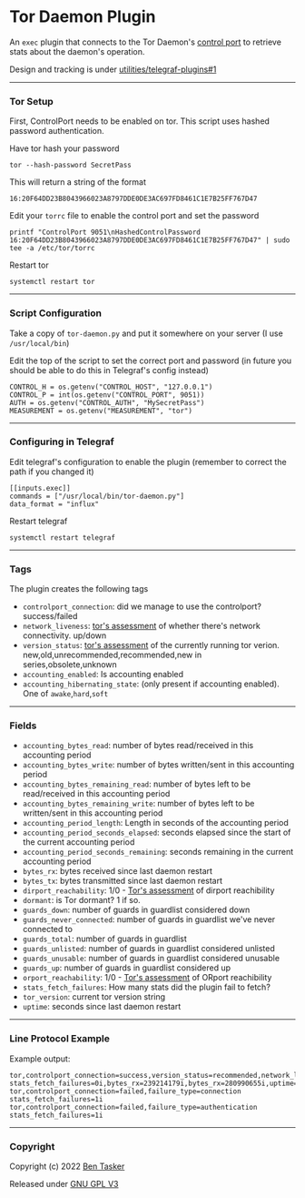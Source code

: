 # Tor Daemon Plugin

An `exec` plugin that connects to the Tor Daemon's [control port](https://github.com/torproject/torspec/blob/main/control-spec.txt) to retrieve stats about the daemon's operation.

Design and tracking is under [utilities/telegraf-plugins#1](https://projects.bentasker.co.uk/gils_projects/issue/utilities/telegraf-plugins/1.html)

----

### Tor Setup

First, ControlPort needs to be enabled on tor. This script uses hashed password authentication.

Have tor hash your password

    tor --hash-password SecretPass
    
This will return a string of the format

    16:20F64DD23B8043966023A8797DDE0DE3AC697FD8461C1E7B25FF767D47
    
Edit your `torrc` file to enable the control port and set the password

    printf "ControlPort 9051\nHashedControlPassword 16:20F64DD23B8043966023A8797DDE0DE3AC697FD8461C1E7B25FF767D47" | sudo tee -a /etc/tor/torrc

Restart tor

    systemctl restart tor
    
----

### Script Configuration

Take a copy of `tor-daemon.py` and put it somewhere on your server (I use `/usr/local/bin`)

Edit the top of the script to set the correct port and password (in future you should be able to do this in Telegraf's config instead)

    CONTROL_H = os.getenv("CONTROL_HOST", "127.0.0.1")
    CONTROL_P = int(os.getenv("CONTROL_PORT", 9051))
    AUTH = os.getenv("CONTROL_AUTH", "MySecretPass")
    MEASUREMENT = os.getenv("MEASUREMENT", "tor")

----

### Configuring in Telegraf
   
Edit telegraf's configuration to enable the plugin (remember to correct the path if you changed it)

    [[inputs.exec]]
    commands = ["/usr/local/bin/tor-daemon.py"]
    data_format = "influx"

Restart telegraf

    systemctl restart telegraf
    
----

### Tags

The plugin creates the following tags

- `controlport_connection`: did we manage to use the controlport? success/failed
- `network_liveness`: [tor's assessment](https://github.com/torproject/torspec/blob/main/control-spec.txt#L1127) of whether there's network connectivity. up/down
- `version_status`: [tor's assessment](https://github.com/torproject/torspec/blob/main/control-spec.txt#L988) of the currently running tor verion. new,old,unrecommended,recommended,new in series,obsolete,unknown
- `accounting_enabled`: Is accounting enabled
- `accounting_hibernating_state`: (only present if accounting enabled). One of `awake`,`hard`,`soft`


----

### Fields

- `accounting_bytes_read`: number of bytes read/received in this accounting period
- `accounting_bytes_write`: number of bytes written/sent in this accounting period
- `accounting_bytes_remaining_read`: number of bytes left to be read/received in this accounting period
- `accounting_bytes_remaining_write`: number of bytes left to be written/sent in this accounting period
- `accounting_period_length`: Length in seconds of the accounting period
- `accounting_period_seconds_elapsed`: seconds elapsed since the start of the current accounting period
- `accounting_period_seconds_remaining`: seconds remaining in the current accounting period
- `bytes_rx`: bytes received since last daemon restart
- `bytes_tx`: bytes transmitted since last daemon restart
- `dirport_reachability`: 1/0 - [Tor's assessment](https://github.com/torproject/torspec/blob/main/control-spec.txt#L972) of dirport reachibility
- `dormant`: is Tor dormant? 1 if so.
- `guards_down`: number of guards in guardlist considered down
- `guards_never_connected`: number of guards in guardlist we've never connected to
- `guards_total`: number of guards in guardlist
- `guards_unlisted`: number of guards in guardlist considered unlisted
- `guards_unusable`: number of guards in guardlist considered unusable
- `guards_up`: number of guards in guardlist considered up
- `orport_reachability`: 1/0 - [Tor's assessment](https://github.com/torproject/torspec/blob/main/control-spec.txt#L970) of ORport reachibility
- `stats_fetch_failures`: How many stats did the plugin fail to fetch?
- `tor_version`: current tor version string
- `uptime`: seconds since last daemon restart



----

### Line Protocol Example

Example output:

```
tor,controlport_connection=success,version_status=recommended,network_liveness=up stats_fetch_failures=0i,bytes_rx=239214179i,bytes_rx=280990655i,uptime=35874i,tor_version="0.4.5.10",dormant=0i,orport_reachability=1i,dirport_reachability=1i,guards_never_connected=22i,guards_down=0i,guards_up=0i,guards_unlisted=0i,guards_unusable=0i,guards_total=22i
tor,controlport_connection=failed,failure_type=connection stats_fetch_failures=1i
tor,controlport_connection=failed,failure_type=authentication stats_fetch_failures=1i
```

----

### Copyright

Copyright (c) 2022 [Ben Tasker](https://www.bentasker.co.uk/)

Released under [GNU GPL V3](https://www.gnu.org/licenses/gpl-3.0.txt)
